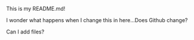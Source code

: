This is my README.md! 

I wonder what happens when I change this in here...Does Github change? 

Can I add files? 